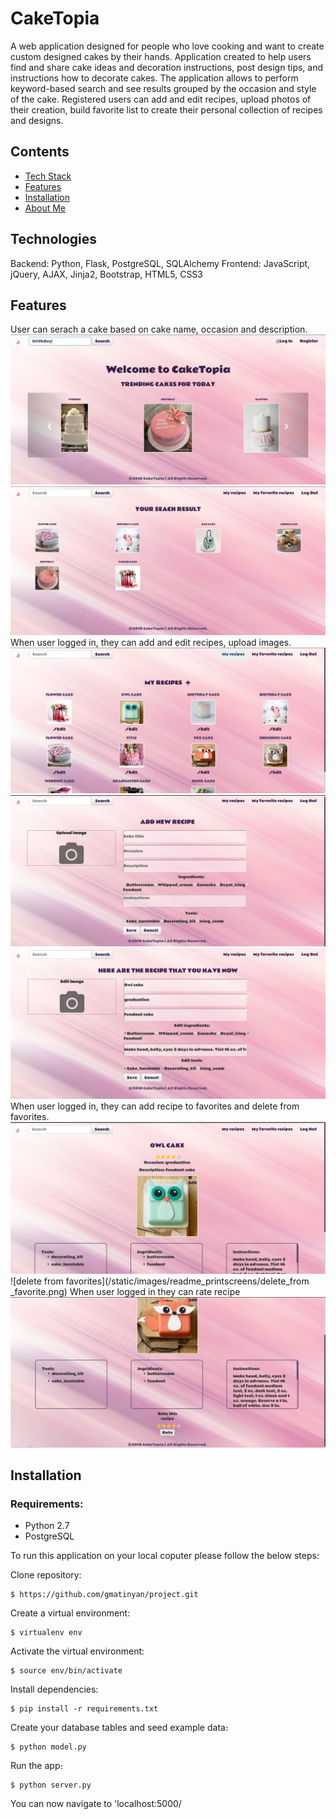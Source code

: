 # CakeTopia

A web application designed for people who love cooking and want to create custom designed cakes by their hands. 
Application created to help users find and share cake ideas and decoration instructions, post design tips, and instructions how to decorate cakes. The application allows to perform keyword-based search and see results grouped by the occasion and style of the cake. Registered users can add and edit recipes, upload photos of their creation, build favorite list to create their personal collection of recipes and designs.

## Contents

* [Tech Stack](#technologies)
* [Features](#features)
* [Installation](#installation)
* [About Me](#aboutme)

## Technologies

Backend: Python, Flask, PostgreSQL, SQLAlchemy
Frontend: JavaScript, jQuery, AJAX, Jinja2, Bootstrap, HTML5, CSS3

## Features
User can serach a cake based on cake name, occasion and description.
![search page](/static/images/readme_printscreens/search.png)
![search result page](/static/images/readme_printscreens/search_result.png)
When user logged in, they can add and edit recipes, upload images.
![add recipe page](/static/images/readme_printscreens/user_recipes.png)
![add reipe form](/static/images/readme_printscreens/add_recipe.png)
![edit reipe form](/static/images/readme_printscreens/edit_recipe.png)
When user logged in, they can add recipe to favorites and delete from favorites.
![add to favorite](/static/images/readme_printscreens/aa_to_favorite.png)
![delete from favorites](/static/images/readme_printscreens/delete_from _favorite.png)
When user logged in they can rate recipe
![rate recipe](/static/images/readme_printscreens/rate_recipe.png)

## Installation
### Requirements:
* Python 2.7
* PostgreSQL

To run this application on your local coputer please follow the below steps:

Clone repository:

```
$ https://github.com/gmatinyan/project.git
```

Create a virtual environment:

```
$ virtualenv env
```

Activate the virtual environment:

```
$ source env/bin/activate
```

Install dependencies:

```
$ pip install -r requirements.txt
```

Create your database tables and seed example data։

```
$ python model.py
```

Run the app։

```
$ python server.py
```

You can now navigate to 'localhost:5000/


